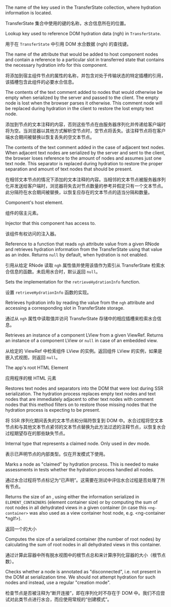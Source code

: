 The name of the key used in the TransferState collection,
where hydration information is located.

TransferState 集合中使用的键的名称，水合信息所在的位置。

Lookup key used to reference DOM hydration data \(ngh\) in `TransferState`.

用于在 `TransferState` 中引用 DOM 水合数据 \(ngh\) 的查找键。

The name of the attribute that would be added to host component
nodes and contain a reference to a particular slot in transferred
state that contains the necessary hydration info for this component.

将添加到宿主组件节点的属性的名称，并包含对处于传输状态的特定插槽的引用，该插槽包含此组件的必要水合信息。

The contents of the text comment added to nodes that would otherwise be
empty when serialized by the server and passed to the client. The empty
node is lost when the browser parses it otherwise. This comment node will
be replaced during hydration in the client to restore the lost empty text
node.

添加到节点的文本注释的内容，否则这些节点在由服务器序列化并传递给客户端时将为空。当浏览器以其他方式解析空节点时，空节点将丢失。该注释节点将在客户端水合期间被替换以恢复丢失的空文本节点。

The contents of the text comment added in the case of adjacent text nodes.
When adjacent text nodes are serialized by the server and sent to the
client, the browser loses reference to the amount of nodes and assumes
just one text node. This separator is replaced during hydration to restore
the proper separation and amount of text nodes that should be present.

在相邻文本节点的情况下添加的文本注释的内容。当相邻的文本节点被服务器序列化并发送给客户端时，浏览器将失去对节点数量的参考并假定只有一个文本节点。此分隔符在水合期间被替换，以恢复应存在的文本节点的适当分隔和数量。

Component's host element.

组件的宿主元素。

Injector that this component has access to.

该组件有权访问的注入器。

Reference to a function that reads `ngh` attribute value from a given RNode
and retrieves hydration information from the TransferState using that value
as an index. Returns `null` by default, when hydration is not enabled.

引用从给定 RNode 读取 `ngh` 属性值并使用该值作为索引从 TransferState 检索水合信息的函数。未启用水合时，默认返回 `null`。

Sets the implementation for the `retrieveHydrationInfo` function.

设置 `retrieveHydrationInfo` 函数的实现。

Retrieves hydration info by reading the value from the `ngh` attribute
and accessing a corresponding slot in TransferState storage.

通过从 `ngh` 属性中读取值并访问 TransferState 存储中的相应插槽来检索水合信息。

Retrieves an instance of a component LView from a given ViewRef.
Returns an instance of a component LView or `null` in case of an embedded view.

从给定的 ViewRef 中检索组件 LView 的实例。返回组件 LView 的实例，如果是嵌入式视图，则返回 `null`。

The app's root HTML Element

应用程序的根 HTML 元素

Restores text nodes and separators into the DOM that were lost during SSR
serialization. The hydration process replaces empty text nodes and text
nodes that are immediately adjacent to other text nodes with comment nodes
that this method filters on to restore those missing nodes that the
hydration process is expecting to be present.

将 SSR 序列化期间丢失的文本节点和分隔符恢复到 DOM 中。水合过程将空文本节点和与其他文本节点紧邻的文本节点替换为此方法过滤的注释节点，以恢复水合过程期望存在的那些缺失节点。

Internal type that represents a claimed node.
Only used in dev mode.

表示已声明节点的内部类型。仅在开发模式下使用。

Marks a node as "claimed" by hydration process.
This is needed to make assessments in tests whether
the hydration process handled all nodes.

通过水合过程将节点标记为“已声明”。这需要在测试中评估水合过程是否处理了所有节点。

Returns the size of an <ng-container>, using either the information
serialized in `ELEMENT_CONTAINERS` \(element container size\) or by
computing the sum of root nodes in all dehydrated views in a given
container \(in case this `<ng-container>` was also used as a view
container host node, e.g. &lt;ng-container \*ngIf>\).

返回一个的大小

Computes the size of a serialized container \(the number of root nodes\)
by calculating the sum of root nodes in all dehydrated views in this container.

通过计算此容器中所有脱水视图中的根节点总和来计算序列化容器的大小（根节点数）。

Checks whether a node is annotated as "disconnected", i.e. not present
in the DOM at serialization time. We should not attempt hydration for
such nodes and instead, use a regular "creation mode".

检查节点是否被注释为“断开连接”，即在序列化时不存在于 DOM 中。我们不应尝试对此类节点进行水合，而应使用常规的“创建模式”。